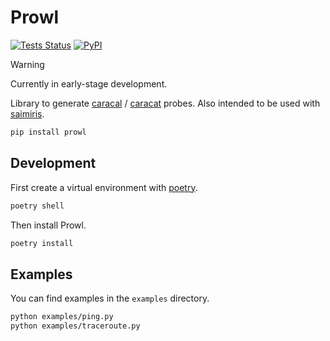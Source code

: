 # Prowl

[![Tests Status](https://img.shields.io/github/actions/workflow/status/nxthdr/prowl/tests.yml?logo=github&label=tests)](https://github.com/nxthdr/prowl/actions/workflows/tests.yml)
[![PyPI](https://img.shields.io/pypi/v/prowl?color=blue&logo=pypi&logoColor=white)](https://pypi.org/project/prowl/)

> [!WARNING]
> Currently in early-stage development.

Library to generate [caracal](https://github.com/dioptra-io/caracal) / [caracat](https://github.com/maxmouchet/caracat) probes. Also intended to be used with [saimiris](https://github.com/nxthdr/saimiris).

```bash
pip install prowl
```

## Development

First create a virtual environment with [poetry](https://python-poetry.org/).

```bash
poetry shell
```

Then install Prowl.

```bash
poetry install
```

## Examples

You can find examples in the `examples` directory.

```bash
python examples/ping.py
python examples/traceroute.py
```
